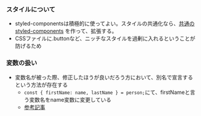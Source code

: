### スタイルについて

- styled-componentsは積極的に使ってよい。スタイルの共通化なら、[共通のstyled-components](https://styled-components.com/docs/basics#extending-styles)
を作って、拡張する。
 - CSSファイルに.buttonなど、ニッチなスタイルを過剰に入れるということが防げるため

### 変数の扱い

- 変数名が被った際、修正したほうが良いだろう方において、別名で宣言するという方法が存在する
  - `const { firstName: name, lastName } = person;`にて、firstNameと言う変数名をname変数に変更している
  - [参考記事](https://flaviocopes.com/how-to-rename-object-destructuring/)
